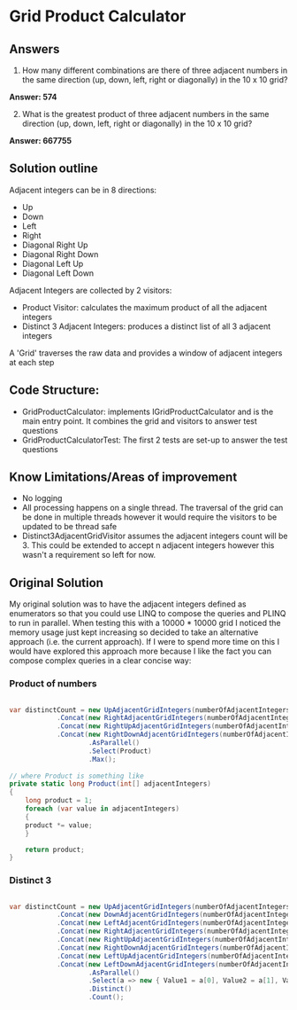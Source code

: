 # Grid Product Calculator

## Answers

1. How many different combinations are there of three adjacent numbers in the same
direction (up, down, left, right or diagonally) in the 10 x 10 grid?

**Answer: 574**

2. What is the greatest product of three adjacent numbers in the same direction (up,
down, left, right or diagonally) in the 10 x 10 grid?

**Answer: 667755**

## Solution outline

Adjacent integers can be in 8 directions:
- Up
- Down
- Left
- Right
- Diagonal Right Up
- Diagonal Right Down
- Diagonal Left Up
- Diagonal Left Down

Adjacent Integers are collected by 2 visitors:
- Product Visitor: calculates the maximum product of all the adjacent integers
- Distinct 3 Adjacent Integers: produces a distinct list of all 3 adjacent integers

A 'Grid' traverses the raw data and provides a window of adjacent integers at each step

## Code Structure:

- GridProductCalculator: implements IGridProductCalculator and is the main entry point. It combines the grid and visitors to answer test questions
- GridProductCalculatorTest: The first 2 tests are set-up to answer the test questions
	
## Know Limitations/Areas of improvement
- No logging 
- All processing happens on a single thread. The traversal of the grid can be done in multiple threads however it would require the visitors to be updated to be thread safe
- Distinct3AdjacentGridVisitor assumes the adjacent integers count will be 3. This could be extended to accept n adjacent integers however this wasn't a requirement so left for now.

## Original Solution
My original solution was to have the adjacent integers defined as enumerators so that you could use LINQ to compose the queries and PLINQ to run in parallel. When testing this with a 10000 * 10000 grid I noticed the memory usage just kept increasing so decided to take an alternative approach (i.e. the current approach). If I were to spend more time on this I would have explored this approach more because I like the fact you can compose complex queries in a clear concise way:

### Product of numbers

```csharp

var distinctCount = new UpAdjacentGridIntegers(numberOfAdjacentIntegers)
		    .Concat(new RightAdjacentGridIntegers(numberOfAdjacentIntegers))
		    .Concat(new RightUpAdjacentGridIntegers(numberOfAdjacentIntegers))
		    .Concat(new RightDownAdjacentGridIntegers(numberOfAdjacentIntegers))
                    .AsParallel()
                    .Select(Product)
                    .Max();
		    
// where Product is something like
private static long Product(int[] adjacentIntegers)
{
    long product = 1;
    foreach (var value in adjacentIntegers)
    {
	product *= value;
    }

    return product;
}
```



### Distinct 3

```csharp

var distinctCount = new UpAdjacentGridIntegers(numberOfAdjacentIntegers)
		    .Concat(new DownAdjacentGridIntegers(numberOfAdjacentIntegers))
		    .Concat(new LeftAdjacentGridIntegers(numberOfAdjacentIntegers))
		    .Concat(new RightAdjacentGridIntegers(numberOfAdjacentIntegers))
		    .Concat(new RightUpAdjacentGridIntegers(numberOfAdjacentIntegers))
		    .Concat(new RightDownAdjacentGridIntegers(numberOfAdjacentIntegers))
		    .Concat(new LeftUpAdjacentGridIntegers(numberOfAdjacentIntegers))
		    .Concat(new LeftDownAdjacentGridIntegers(numberOfAdjacentIntegers))
                    .AsParallel()
                    .Select(a => new { Value1 = a[0], Value2 = a[1], Value3 = a[2] })
                    .Distinct()
                    .Count();
```

		    
		    
		    


